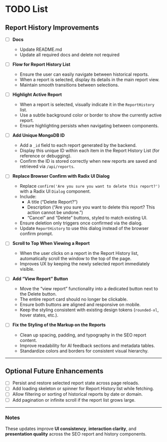 # TODO List

## Report History Improvements

- [ ] **Docs**
  - Update README.md
  - Update all required docs and delete not required


- [ ] **Flow for Report History List**
  - Ensure the user can easily navigate between historical reports.
  - When a report is selected, display its details in the main report view.
  - Maintain smooth transitions between selections.

- [ ] **Highlight Active Report**
  - When a report is selected, visually indicate it in the `ReportHistory` list.
  - Use a subtle background color or border to show the currently active report.
  - Ensure highlighting persists when navigating between components.

- [ ] **Add Unique MongoDB ID**
  - Add a `_id` field to each report generated by the backend.
  - Display this unique ID within each item in the Report History List (for reference or debugging).
  - Confirm the ID is stored correctly when new reports are saved and retrieved via `/api/reports`.

- [ ] **Replace Browser Confirm with Radix UI Dialog**
  - Replace `confirm('Are you sure you want to delete this report?')` with a Radix UI `Dialog` component.
  - Include:
    - A title (“Delete Report?”)
    - Description (“Are you sure you want to delete this report? This action cannot be undone.”)
    - “Cancel” and “Delete” buttons, styled to match existing UI.
  - Ensure deletion only triggers once confirmed via the dialog.
  - Update `ReportHistory` to use this dialog instead of the browser confirm prompt.

- [ ] **Scroll to Top When Viewing a Report**
  - When the user clicks on a report in the Report History list, automatically scroll the window to the top of the page.
  - Improves UX by keeping the newly selected report immediately visible.

- [ ] **Add “View Report” Button**
  - Move the “view report” functionality into a dedicated button next to the Delete button.
  - The entire report card should no longer be clickable.
  - Ensure both buttons are aligned and responsive on mobile.
  - Keep the styling consistent with existing design tokens (`rounded-xl`, hover states, etc.).

- [ ] **Fix the Styling of the Markup on the Reports**
  - Clean up spacing, padding, and typography in the SEO report content.
  - Improve readability for AI feedback sections and metadata tables.
  - Standardize colors and borders for consistent visual hierarchy.

---

## Optional Future Enhancements

- [ ] Persist and restore selected report state across page reloads.
- [ ] Add loading skeleton or spinner for Report History list while fetching.
- [ ] Allow filtering or sorting of historical reports by date or domain.
- [ ] Add pagination or infinite scroll if the report list grows large.

---

### Notes
These updates improve **UI consistency**, **interaction clarity**, and **presentation quality** across the SEO report and history components.
